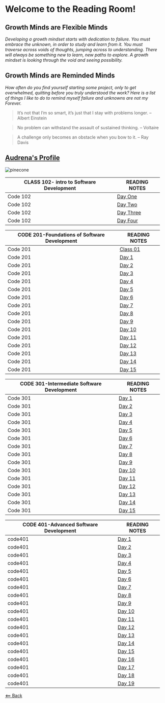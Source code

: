 # Welcome to the Reading Room!

## Growth Minds are Flexible Minds

*Developing a growth mindset starts with dedication to failure. You must embrace the unknown, in order to study and learn from it. You must traverse across voids of thoughts, jumping across to understanding.  There will always be something new to learn, new paths to explore. A growth mindset is looking through the void and seeing possibility.*

## Growth Minds are Reminded Minds

*How often do you find yourself starting some project, only to get overwhelmed, quitting before you truly understood the work? Here is a list of things I like to do to remind myself failure and unknowns are not my Forever.*

> It’s not that I’m so smart, it’s just that I stay with problems longer. – Albert Einstein

> No problem can withstand the assault of sustained thinking. – Voltaire

> A challenge only becomes an obstacle when you bow to it. – Ray Davis

## [Audrena's Profile](Profile.md)




![pinecone](https://media.istockphoto.com/photos/forrest-floor-pine-cone-single-object-closeup-picture-id1224087001?b=1&k=6&m=1224087001&s=170667a&w=0&h=iPJnvYGnFL4HoX-gTZEJyvUyVsI4n-pdaR6xTtIJjwY=)

CLASS 102- intro to Software Development|READING NOTES
-----|-----------
Code 102|[Day One](code102/102Day1.md)
Code 102|[Day Two](code102/102Day2.md)
Code 102|[Day Three](code102/102Day3.md)
Code 102|[Day Four](code102/102Day4.md)

CODE 201-Foundations of Software Development|READING NOTES
-----|-----------
Code 201|[Class 01](code201/class-01.md)
Code 201|[Day 1](code201/class-02.md)
Code 201|[Day 2](code201/class-03.md)
Code 201|[Day 3](code201/class-04.md)
Code 201|[Day 4](code201/class-05.md)
Code 201|[Day 5](code201/class-06.md)
Code 201|[Day 6](code201/class-07.md)
Code 201|[Day 7](code201/class-08.md)
Code 201|[Day 8](code201/class-09.md)
Code 201|[Day 9](code201/201Day9.md)
Code 201|[Day 10](code201/class-10.md)
Code 201|[Day 11](code201/class-11.md)
Code 201|[Day 12](code201/class-12.md)
Code 201|[Day 13](code201/class-13.md)
Code 201|[Day 14](code201/class14.md)
Code 201|[Day 15](code201/201Day15.md)

CODE 301-Intermediate Software Development|READING NOTES
-----|-----------
Code 301|[Day 1](code301/class-01.md)
Code 301|[Day 2](code301/class-02.md)
Code 301|[Day 3](code301/class-03.md)
Code 301|[Day 4](code301/class-04.md)
Code 301|[Day 5](code301/class-05.md)
Code 301|[Day 6](code301/class-06.md)
Code 301|[Day 7](code301/class-07.md)
Code 301|[Day 8](code301/class-08.md)
Code 301|[Day 9](code301/class-9.md)
Code 301|[Day 10](code301/class-10.md)
Code 301|[Day 11](code301/class-11.md)
Code 301|[Day 12](code301/class-12.md)
Code 301|[Day 13](code301/class-13.md)
Code 301|[Day 14](code301/class-14.md)
Code 301|[Day 15](code301/class-15.md)

CODE 401-Advanced Software Development|READING NOTES
-----|-----------
code401|[Day 1](code401/class-01.md)
code401|[Day 2](code401/class-02.md)
code401|[Day 3](code401/class-03.md)
code401|[Day 4](code401/class-04.md)
code401|[Day 5](code401/class-05.md)
code401|[Day 6](code401/class-06.md)
code401|[Day 7](code401/class-07.md)
code401|[Day 8](code401/class-08.md)
code401|[Day 9](code401/class-09.md)
code401|[Day 10](code401/class-10.md)
code401|[Day 11](code401/class-11.md)
code401|[Day 12](code401/class-12.md)
code401|[Day 13](code401/class-13.md)
code401|[Day 14](code401/class-14.md)
code401|[Day 15](code401/class-15.md)
code401|[Day 16](code401/class-16.md)
code401|[Day 17](code401/class-17.md)
code401|[Day 18](code401/class-18.md)
code401|[Day 19](code401/class-19.md)

[<== Back](README.md)
